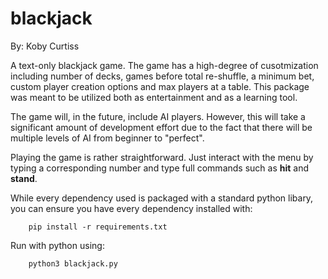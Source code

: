 # blackjack
By: Koby Curtiss

A text-only blackjack game. The game has a high-degree of cusotmization including number of decks, games before total re-shuffle, a minimum bet, custom player creation options and max players at a table. This package was meant to be utilized both as entertainment and as a learning tool. 

The game will, in the future, include AI players. However, this will take a significant amount of development effort due to the fact that there will be multiple levels of AI from beginner to "perfect".

Playing the game is rather straightforward. Just interact with the menu by typing a corresponding number and type full commands such as **hit** and **stand**.

While every dependency used is packaged with a standard python libary, you can ensure you have every dependency installed with:

        pip install -r requirements.txt

Run with python using:

        python3 blackjack.py